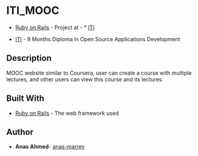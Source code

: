 # ITI_MOOC
* [Ruby on Rails](http://rubyonrails.org/) - Project at - * [ITI](http://iti.gov.eg/)

* [ITI](http://iti.gov.eg/) - 9 Months Diploma in Open Source Applications Development

## Description
MOOC website similar to Coursera, user can create a course with multiple lectures, and other users can
view this course and its lectures.

## Built With
* [Ruby on Rails](http://guides.rubyonrails.org/v4.2/) - The web framework used

## Author
* **Anas Ahmed**- [anas-marrey](https://github.com/anas-marrey)
